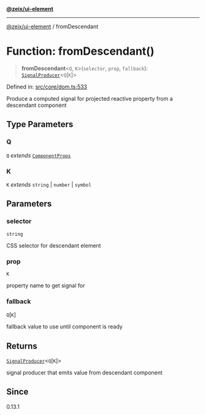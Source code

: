 [**@zeix/ui-element**](../README.md)

***

[@zeix/ui-element](../globals.md) / fromDescendant

# Function: fromDescendant()

> **fromDescendant**\<`Q`, `K`\>(`selector`, `prop`, `fallback`): [`SignalProducer`](../type-aliases/SignalProducer.md)\<`Q`\[`K`\]\>

Defined in: [src/core/dom.ts:533](https://github.com/zeixcom/ui-element/blob/fbfc14f2b364007b204dfef842cb4c272bdfad41/src/core/dom.ts#L533)

Produce a computed signal for projected reactive property from a descendant component

## Type Parameters

### Q

`Q` *extends* [`ComponentProps`](../type-aliases/ComponentProps.md)

### K

`K` *extends* `string` \| `number` \| `symbol`

## Parameters

### selector

`string`

CSS selector for descendant element

### prop

`K`

property name to get signal for

### fallback

`Q`\[`K`\]

fallback value to use until component is ready

## Returns

[`SignalProducer`](../type-aliases/SignalProducer.md)\<`Q`\[`K`\]\>

signal producer that emits value from descendant component

## Since

0.13.1
